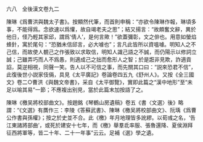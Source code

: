 六八　全後漢文卷九二

陳琳《爲曹洪與魏太子書》。按顯然代筆，而首則申稱：“亦欲令陳琳作報，琳頃多事，不能得爲。念欲速以爲懽，故自竭老夫之思”；結又揚言：“故頗奮文辭，異於他日，怪乃輕其家邱，謂爲‘倩人’，是何言歟！”欲蓋彌彰，文之俳也。用意如螢焰蜂針，寓於尾句：“恐猶未信邱言，必大噱也”；言凡此皆所以資嗢噱。明知人之不己信，而故使人覩己之作張致以求取信，明知人識己語之不誠，而仍陽示以修詞立誠；己雖弄巧而人不爲愚，則適成己之拙而愈形人之智；於是誑非見欺，詐適貢諂，莫逆相視，同聲一笑。告人以不可信之事，而先關其口曰：“説來恐君不信”，此復後世小説家伎倆，具見《太平廣記》卷論卷四五九《舒州人》。又按《全三國文》卷二○曹洪《與魏文帝書》，采自《太平御覽》，實即此篇之“漢中地形”至“未足以喻其易”一節；不應複出别見，當於此篇末加按語了之。

陳琳《檄吴將校部曲文》。按趙銘《琴鶴山房遺稿》卷五《書〈文選〉後》略謂：“《文選》有贋作三：李陵《答蘇武書》、陳琳《檄吴將校部曲文》、阮瑀《爲曹公作書與孫權》；按之於史並不合。此《檄》年月地理皆多訛繆。以荀彧之名，‘告江東諸將部曲’，或死於建安十七年，而《檄》舉羣氐率服、張魯還降、夏侯淵拜征西將軍等，皆二十年、二十一年事”云云。足補《選》學之遺。